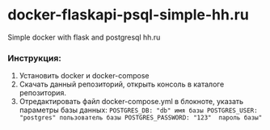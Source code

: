 # docker-flaskapi-psql-simple-hh.ru
Simple docker with flask and postgresql hh.ru

### Инструкция:

1. Установить docker и docker-compose
2. Скачать данный репозиторий, открыть консоль в каталоге репозитория.
3. Отредактировать файл docker-compose.yml в блокноте, указать параметры базы данных:
   ` POSTGRES_DB: "db" имя базы
   POSTGRES_USER: "postgres" пользователь базы
   POSTGRES_PASSWORD: "123"  пароль базы" `

